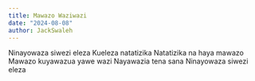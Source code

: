 ```yaml
---
title: Mawazo Waziwazi
date: "2024-08-08"
author: JackSwaleh
---
```


Ninayowaza siwezi eleza
Kueleza natatizika
Natatizika na haya mawazo
Mawazo kuyawazua yawe wazi
Nayawazia tena sana
Ninayowaza siwezi eleza
